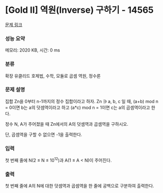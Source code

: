 # [Gold II] 역원(Inverse) 구하기 - 14565 

[문제 링크](https://www.acmicpc.net/problem/14565) 

### 성능 요약

메모리: 2020 KB, 시간: 0 ms

### 분류

확장 유클리드 호제법, 수학, 모듈로 곱셈 역원, 정수론

### 문제 설명

<p>집합 Zn을 0부터 n-1까지의 정수 집합이라고 하자. Zn ∋ a, b, c 일 때, (a+b) mod n = 0이면 b는 a의 덧셈역이라고 하고 (a*c) mod n = 1이면 c는 a의 곱셈역이라고 한다.</p>

<p>정수 N, A가 주어졌을 때 Zn에서의 A의 덧셈역과 곱셈역을 구하시오.</p>

<p>단, 곱셈역을 구할 수 없으면 -1을 출력한다.</p>

### 입력 

 <p>첫 번째 줄에 N(2 ≤ N ≤ 10<sup>12</sup>)과 A(1 ≤ A < N)이 주어진다.</p>

### 출력 

 <p>첫 번째 줄에 A의 N에 대한 덧셈역과 곱셈역을 한 줄에 공백으로 구분하여 출력한다.</p>

